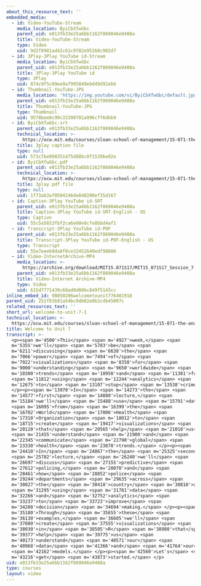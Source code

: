 ```yaml
---
about_this_resource_text: ''
embedded_media:
  - id: Video-YouTube-Stream
    media_location: ByiCbXfwGbc
    parent_uid: e013fb33e25a6bb1162f869046e9408a
    title: Video-YouTube-Stream
    type: Video
    uid: 9d2f8981ad42c61c9782e95268c902d7
  - id: 3Play-3Play YouTube id-Stream
    media_location: ByiCbXfwGbc
    parent_uid: e013fb33e25a6bb1162f869046e9408a
    title: 3Play-3Play YouTube id
    type: 3Play
    uid: 874c9f5c09ee9af995849ebd49d92eb6
  - id: Thumbnail-YouTube-JPG
    media_location: 'https://img.youtube.com/vi/ByiCbXfwGbc/default.jpg'
    parent_uid: e013fb33e25a6bb1162f869046e9408a
    title: Thumbnail-YouTube-JPG
    type: Thumbnail
    uid: 9578bee0c99c33390701a996cff6dbb9
  - id: ByiCbXfwGbc.srt
    parent_uid: e013fb33e25a6bb1162f869046e9408a
    technical_location: >-
      https://ocw.mit.edu/courses/sloan-school-of-management/15-071-the-analytics-edge-spring-2017/visualization/welcome-to-unit-7/welcome-to-unit-7-1/ByiCbXfwGbc.srt
    title: 3play caption file
    type: null
    uid: 573c7be098351475d88bc0f1539be92e
  - id: ByiCbXfwGbc.pdf
    parent_uid: e013fb33e25a6bb1162f869046e9408a
    technical_location: >-
      https://ocw.mit.edu/courses/sloan-school-of-management/15-071-the-analytics-edge-spring-2017/visualization/welcome-to-unit-7/welcome-to-unit-7-1/ByiCbXfwGbc.pdf
    title: 3play pdf file
    type: null
    uid: 1f73ab3af0504246de848200ef35d167
  - id: Caption-3Play YouTube id-SRT
    parent_uid: e013fb33e25a6bb1162f869046e9408a
    title: Caption-3Play YouTube id-SRT-English - US
    type: Caption
    uid: 55c5a5653fbf2ca6e60e8cfe8bbd4af1
  - id: Transcript-3Play YouTube id-PDF
    parent_uid: e013fb33e25a6bb1162f869046e9408a
    title: Transcript-3Play YouTube id-PDF-English - US
    type: Transcript
    uid: 55e7eeeb9da8f0ce32452649edf98606
  - id: Video-InternetArchive-MP4
    media_location: >-
      https://archive.org/download/MIT15.071S17/MIT15_071S17_Session_7.1.01_300k.mp4
    parent_uid: e013fb33e25a6bb1162f869046e9408a
    title: Video-Internet Archive-MP4
    type: Video
    uid: 615d7771439c68ad0d08bc849f5143cc
inline_embed_id: 98050206welcometounit776401918
parent_uid: 252f83b91a54bc0db02e8b2cdb45007c
related_resources_text: ''
short_url: welcome-to-unit-7-1
technical_location: >-
  https://ocw.mit.edu/courses/sloan-school-of-management/15-071-the-analytics-edge-spring-2017/visualization/welcome-to-unit-7/welcome-to-unit-7-1
title: Welcome to Unit 7
transcript: >-
  <p><span m='4500'>This</span> <span m='4927'>week,</span> <span
  m='5355'>we'll</span> <span m='5783'>be</span> <span
  m='6211'>discussing</span> <span m='6638'>the</span> <span
  m='7066'>power</span> <span m='7494'>of</span> <span
  m='7922'>visualizations</span> <span m='8350'>for</span> <span
  m='9000'>understanding</span> <span m='9650'>worldwide</span> <span
  m='10300'>trends</span> <span m='10950'>and</span> <span m='11381'>for</span>
  <span m='11812'>using</span> <span m='12244'>analytics</span> <span
  m='12675'>to</span> <span m='13107'>stop</span> <span m='13538'>crime.</span>
  </p><p><span m='13970'>In</span> <span m='14273'>the</span> <span
  m='14577'>first</span> <span m='14880'>lecture,</span> <span
  m='15184'>we'll</span> <span m='15488'>use</span> <span m='15791'>data</span>
  <span m='16095'>from</span> <span m='16399'>the</span> <span
  m='16702'>World</span> <span m='17006'>Health</span> <span
  m='17310'>Organization</span> <span m='18012'>to</span> <span
  m='18715'>create</span> <span m='19417'>visualizations</span> <span
  m='20120'>that</span> <span m='20565'>help</span> <span m='21010'>us</span>
  <span m='21455'>understand</span> <span m='21900'>and</span> <span
  m='22345'>communicate</span> <span m='22790'>global</span> <span
  m='23330'>health</span> <span m='23870'>trends.</span> </p><p><span
  m='24410'>In</span> <span m='24867'>the</span> <span m='25325'>second</span>
  <span m='25782'>lecture,</span> <span m='26240'>we'll</span> <span
  m='26697'>discuss</span> <span m='27155'>predictive</span> <span
  m='27612'>policing,</span> <span m='28070'>and</span> <span
  m='28461'>how</span> <span m='28852'>police</span> <span
  m='29244'>departments</span> <span m='29635'>across</span> <span
  m='30027'>the</span> <span m='30418'>country</span> <span m='30810'>are</span>
  <span m='31295'>using</span> <span m='31781'>data</span> <span
  m='32266'>and</span> <span m='32752'>analytics</span> <span
  m='33237'>to</span> <span m='33723'>improve</span> <span
  m='34208'>decision</span> <span m='34694'>making.</span> </p><p><span
  m='35180'>Through</span> <span m='35655'>these</span> <span
  m='36130'>examples,</span> <span m='36605'>we'll</span> <span
  m='37080'>create</span> <span m='37555'>visualizations</span> <span
  m='38030'>in</span> <span m='38505'>R</span> <span m='38980'>that</span> <span
  m='39377'>help</span> <span m='39775'>us</span> <span
  m='40173'>understand</span> <span m='40571'>our</span> <span
  m='40968'>data</span> <span m='41366'>and</span> <span m='41764'>our</span>
  <span m='42162'>models.</span> </p><p><span m='42560'>Let's</span> <span
  m='43216'>get</span> <span m='43873'>started.</span> </p>
uid: e013fb33e25a6bb1162f869046e9408a
type: courses
layout: video
---
```

